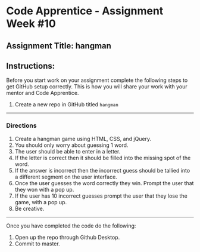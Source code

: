 # Code Apprentice - Assignment Week #10

## Assignment Title: hangman

## Instructions:

Before you start work on your assignment complete the following steps to get GitHub setup correctly. This is how you will share your work with your mentor and Code Apprentice.

1. Create a new repo in GitHub titled `hangman`
---

### Directions

1. Create a hangman game using HTML, CSS, and jQuery.
2. You should only worry about guessing 1 word.
3. The user should be able to enter in a letter.
4. If the letter is correct then it should be filled into the missing spot of the word.
5. If the answer is incorrect then the incorrect guess should be tallied into a different segment on the user interface.
6. Once the user guesses the word correctly they win. Prompt the user that they won with a pop up.
7. If the user has 10 incorrect guesses prompt the user that they lose the game, with a pop up.
8. Be creative.

---

Once you have completed the code do the following:

1. Open up the repo through Github Desktop.
2. Commit to master.
